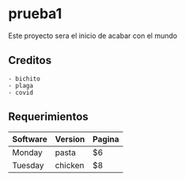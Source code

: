 # prueba1
Este proyecto sera el inicio de acabar con el mundo
## Creditos
    - bichito
    - plaga
    - covid
## Requerimientos
| Software     | Version    | Pagina |
| --------|---------|-------|
| Monday  | pasta   | $6    |
| Tuesday | chicken | $8    |
